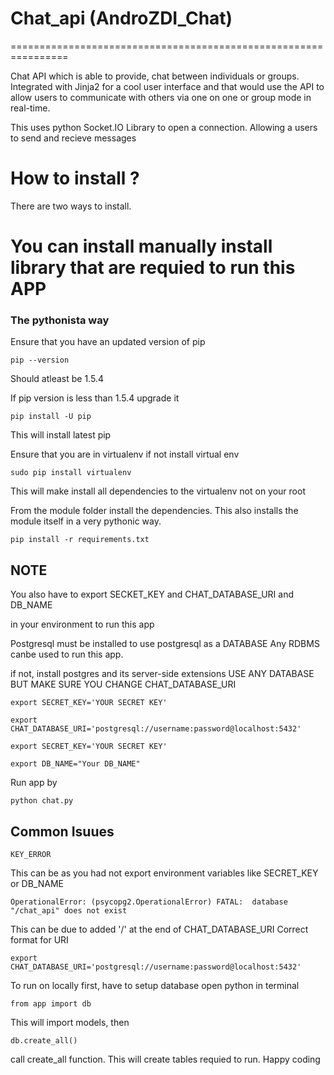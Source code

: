 # Chat_api (AndroZDI_Chat)
================================================================

Chat API which is able to provide, chat between individuals or groups.
Integrated with Jinja2 for a cool user interface and that would use the API to allow users
to communicate with others via one on one or group mode in real-time.

This uses python Socket.IO Library to open a connection.
Allowing a users to send and recieve messages

# How to install ?
There are two ways to install.

# You can install manually install library that are requied to run this APP


### The pythonista way

Ensure that you have an updated version of pip

```
pip --version
```
Should atleast be 1.5.4

If pip version is less than 1.5.4 upgrade it
```
pip install -U pip
```

This will install latest pip

Ensure that you are in virtualenv
if not install virtual env
```
sudo pip install virtualenv
```
This will make install all dependencies to the virtualenv
not on your root

From the module folder install the dependencies. This also installs
the module itself in a very pythonic way.

```
pip install -r requirements.txt
```
## NOTE

You also have to export SECKET_KEY and CHAT_DATABASE_URI and DB_NAME

in your environment to run this app

Postgresql must be installed to use postgresql as a DATABASE
Any RDBMS canbe used to run this app.

if not, install postgres and its server-side extensions
USE ANY DATABASE BUT MAKE SURE YOU CHANGE CHAT_DATABASE_URI

```
export SECRET_KEY='YOUR SECRET KEY'

export CHAT_DATABASE_URI='postgresql://username:password@localhost:5432'
```
```
export SECRET_KEY='YOUR SECRET KEY'
```
```
export DB_NAME="Your DB_NAME"
```

Run app by

```
python chat.py
```

## Common Isuues

```
KEY_ERROR
```
This can be as you had not export environment variables like SECRET_KEY
or DB_NAME

```
OperationalError: (psycopg2.OperationalError) FATAL:  database "/chat_api" does not exist
```

This can be due to added '/' at the end of CHAT_DATABASE_URI
Correct format for URI
```
export CHAT_DATABASE_URI='postgresql://username:password@localhost:5432'
```
To run on locally first, have to setup database
open python in terminal
```
from app import db
```
This will import models, then
```
db.create_all()
```
call create_all function.
This will create tables requied to run.
Happy coding
